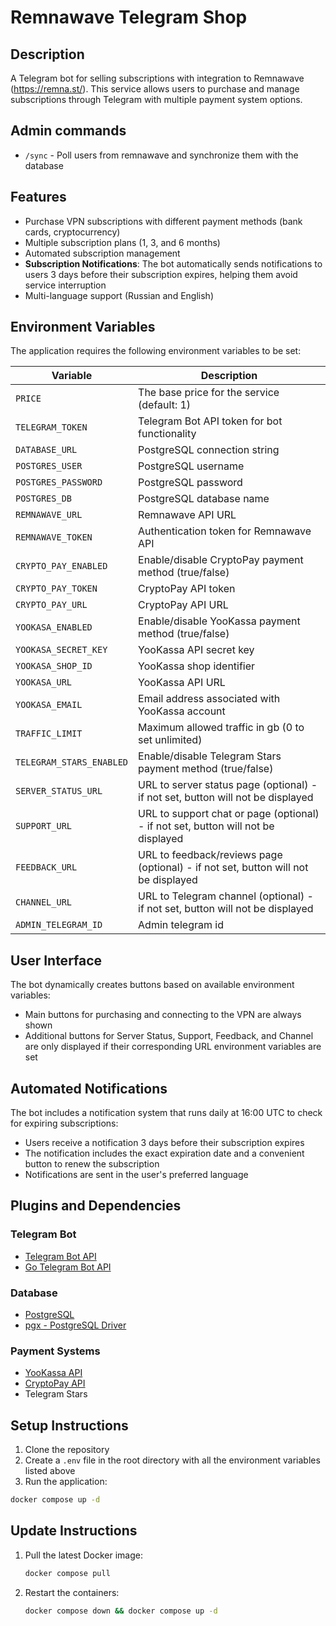 # Remnawave Telegram Shop

## Description

A Telegram bot for selling subscriptions with integration to Remnawave (https://remna.st/). This service allows users to
purchase and manage subscriptions through Telegram with multiple payment system options.

## Admin commands

- `/sync` - Poll users from remnawave and synchronize them with the database

## Features

- Purchase VPN subscriptions with different payment methods (bank cards, cryptocurrency)
- Multiple subscription plans (1, 3, and 6 months)
- Automated subscription management
- **Subscription Notifications**: The bot automatically sends notifications to users 3 days before their subscription
  expires, helping them avoid service interruption
- Multi-language support (Russian and English)

## Environment Variables

The application requires the following environment variables to be set:

| Variable                 | Description                                                                        |
|--------------------------|------------------------------------------------------------------------------------|
| `PRICE`                  | The base price for the service (default: 1)                                        |
| `TELEGRAM_TOKEN`         | Telegram Bot API token for bot functionality                                       |
| `DATABASE_URL`           | PostgreSQL connection string                                                       |
| `POSTGRES_USER`          | PostgreSQL username                                                                |
| `POSTGRES_PASSWORD`      | PostgreSQL password                                                                |
| `POSTGRES_DB`            | PostgreSQL database name                                                           |
| `REMNAWAVE_URL`          | Remnawave API URL                                                                  |
| `REMNAWAVE_TOKEN`        | Authentication token for Remnawave API                                             |
| `CRYPTO_PAY_ENABLED`     | Enable/disable CryptoPay payment method (true/false)                               |
| `CRYPTO_PAY_TOKEN`       | CryptoPay API token                                                                |
| `CRYPTO_PAY_URL`         | CryptoPay API URL                                                                  |
| `YOOKASA_ENABLED`        | Enable/disable YooKassa payment method (true/false)                                |
| `YOOKASA_SECRET_KEY`     | YooKassa API secret key                                                            |
| `YOOKASA_SHOP_ID`        | YooKassa shop identifier                                                           |
| `YOOKASA_URL`            | YooKassa API URL                                                                   |
| `YOOKASA_EMAIL`          | Email address associated with YooKassa account                                     |
| `TRAFFIC_LIMIT`          | Maximum allowed traffic in gb (0 to set unlimited)                                 |
| `TELEGRAM_STARS_ENABLED` | Enable/disable Telegram Stars payment method (true/false)                          |
| `SERVER_STATUS_URL`      | URL to server status page (optional) - if not set, button will not be displayed    |
| `SUPPORT_URL`            | URL to support chat or page (optional) - if not set, button will not be displayed  |
| `FEEDBACK_URL`           | URL to feedback/reviews page (optional) - if not set, button will not be displayed |
| `CHANNEL_URL`            | URL to Telegram channel (optional) - if not set, button will not be displayed      |
| `ADMIN_TELEGRAM_ID`      | Admin telegram id                                                                  |

## User Interface

The bot dynamically creates buttons based on available environment variables:

- Main buttons for purchasing and connecting to the VPN are always shown
- Additional buttons for Server Status, Support, Feedback, and Channel are only displayed if their corresponding URL
  environment variables are set

## Automated Notifications

The bot includes a notification system that runs daily at 16:00 UTC to check for expiring subscriptions:

- Users receive a notification 3 days before their subscription expires
- The notification includes the exact expiration date and a convenient button to renew the subscription
- Notifications are sent in the user's preferred language

## Plugins and Dependencies

### Telegram Bot

- [Telegram Bot API](https://core.telegram.org/bots/api)
- [Go Telegram Bot API](https://github.com/go-telegram/bot)

### Database

- [PostgreSQL](https://www.postgresql.org/)
- [pgx - PostgreSQL Driver](https://github.com/jackc/pgx)

### Payment Systems

- [YooKassa API](https://yookassa.ru/developers/api)
- [CryptoPay API](https://help.crypt.bot/crypto-pay-api)
- Telegram Stars

## Setup Instructions

1. Clone the repository
2. Create a `.env` file in the root directory with all the environment variables listed above
3. Run the application:

```bash
docker compose up -d
```

## Update Instructions

1. Pull the latest Docker image:
   ```bash
   docker compose pull
   ```

2. Restart the containers:
   ```bash
   docker compose down && docker compose up -d
   ```
